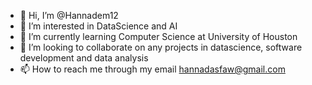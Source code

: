 - 👋 Hi, I’m @Hannadem12
- 👀 I’m interested in DataScience and AI
- 🌱 I’m currently learning Computer Science at University of Houston
- 💞️ I’m looking to collaborate on any projects in datascience, software development and data analysis
- 📫 How to reach me through my email hannadasfaw@gmail.com

<!---
Hannadem12/Hannadem12 is a ✨ special ✨ repository because its `README.md` (this file) appears on your GitHub profile.
You can click the Preview link to take a look at your changes.
--->
